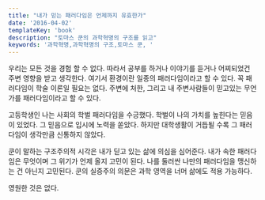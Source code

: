 ```yaml
---
title: "내가 믿는 패러다임은 언제까지 유효한가"
date: '2016-04-02'
templateKey: 'book'
description: "토마스 쿤의 과학혁명의 구조를 읽고"
keywords: '과학혁명,과학혁명의 구조,토마스 쿤, '
---
```


우리는 모든 것을 경험 할 수 없다. 따라서 공부를 하거나 이야기를 듣거나 어찌되었건 주변 영향을 받고 생각한다. 여기서 환경이란 일종의 패러다임이라고 할 수 있다. 꼭 패러다임이 학술 이론일 필요는 없다. 주변에 처한, 그리고 내 주변사람들이 믿고있는 무언가를 패러다임이라고 할 수 있다.

고등학생인 나는 사회의 학벌 패러다임을 수긍했다. 학벌이 나의 가치를 높힌다는 믿음이 있었다. 그 믿음으로 입시에 노력을 쏟았다. 하지만 대학생활이 거듭될 수록 그 패러다임이 생각만큼 신통하지 않았다.

쿤이 말하는 구조주의적 시각은  내가 딛고 있는 삶에 의심을 심어준다. 내가 속한 패러다임은 무엇이며 그 위기가 언제 올지 고민이 된다. 나를 둘러싼 나만의 패러다임을 맹신하는 건 아닌지 고민된다. 쿤의 실증주의 의문은 과학 영역을 너머 삶에도 적용 가능하다. 

영원한 것은 없다.